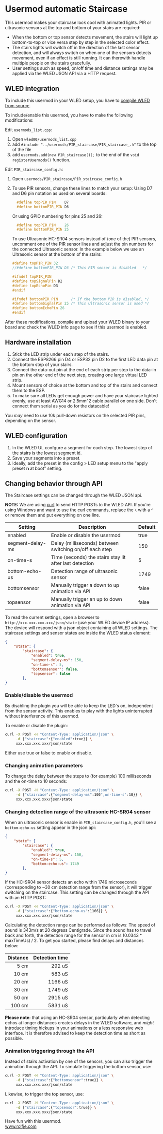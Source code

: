 # Usermod automatic Staircase
This usermod makes your staircase look cool with animated lights. PIR or ultrasonic sensors 
at the top and bottom of your stairs are required:

- When the bottom or top sensor detects movement, the stairs will light up bottom-to-top
  or vice versa step by step in the selected color effect.
- The stairs lights will switch off in the direction of the last sensor detection, and
  will always switch on when one of the sensors detects movement, even if an effect
  is still running. It can therewith handle multiple people on the stairs gracefully.
- User settings such as speed, on/off time and distance settings may be applied via 
  the WLED JSON API via a HTTP request.

## WLED integration
To include this usermod in your WLED setup, you have to [compile WLED from source](https://github.com/Aircoookie/WLED/wiki/Compiling-WLED).

To include/enable this usermod, you have to make the following modifications:

Edit `usermods_list.cpp`:
1. Open `wled00/usermods_list.cpp`
2. add `#include "../usermods/PIR_staircase/PIR_staircase_.h"` to the top of the file
3. add `usermods.add(new PIR_staircase());` to the end of the `void registerUsermods()` function.

Edit `PIR_staircase_config.h`:
1. Open `usermods/PIR_staircase/PIR_staircase_config.h` 
2. To use PIR sensors, change these lines to match your setup:
   Using D7 and D6 pin notation as used on several boards:
  
   ```cpp
     #define topPIR_PIN    D7
     #define bottomPIR_PIN D6
   ```
   
   Or using GPIO numbering for pins 25 and 26:
   ```cpp
     #define topPIR_PIN    26
     #define bottomPIR_PIN 25
   ```

   To use Ultrasonic HC-SR04 sensors instead of (one of the) PIR sensors,
   uncomment one of the PIR sensor lines and adjust the pin numbers for the connected Ultrasonic sensor. In the example below we use an Ultrasonic sensor at the bottom of the stairs:

   ```cpp
   #define topPIR_PIN 32
   //#define bottomPIR_PIN D6 /* This PIR sensor is disabled   */

   #ifndef topPIR_PIN
   #define topSignalPin D2
   #define topEchoPin D3
   #endif

   #ifndef bottomPIR_PIN      /* If the bottom PIR is disabled, */
   #define bottomSignalPin 25 /* This Ultrasonic sensor is used */
   #define bottomEchoPin 26
   #endif
   ```

After these modifications, compile and upload your WLED binary to your board and check the WLED info page to see if this usermod is enabled.

## Hardware installation
1. Stick the LED strip under each step of the stairs.
2. Connect the ESP8266 pin D4 or ESP32 pin D2 to the first LED data pin at the bottom step
   of your stairs.
3. Connect the data-out pin at the end of each strip per step to the data-in pin on the 
   other end of the next step, creating one large virtual LED strip.
4. Mount sensors of choice at the bottom and top of the stairs and connect them to the ESP.
5. To make sure all LEDs get enough power and have your staircase lighted evenly, use at least AWG14 or 2.5mm^2 cable parallel 
   on one side. Don't connect them serial as you do for the datacable!

You _may_ need to use 10k pull-down resistors on the selected PIR pins, depending on the sensor.

## WLED configuration
1. In the WLED UI, confgure a segment for each step. The lowest step of the stairs is the 
   lowest segment id. 
2. Save your segments into a preset. 
3. Ideally, add the preset in the config > LED setup menu to the "apply 
   preset **n** at boot" setting.

## Changing behavior through API
The Staircase settings can be changed through the WLED JSON api.

**NOTE:** We are using [curl](https://curl.se/) to send HTTP POSTs to the WLED API. If you're using Windows and want to use the curl commands, 
replace the `\` with a `^` or remove them and put everything on one line.


| Setting          | Description                                                   | Default |
|------------------|---------------------------------------------------------------|---------|
| enabled          | Enable or disable the usermod                                 | true    |
| segment-delay-ms | Delay (milliseconds) between switching on/off each step       | 150     |
| on-time-s        | Time (seconds) the stairs stay lit after last detection       | 5       |
| bottom-echo-us   | Detection range of ultrasonic sensor                          | 1749    |
| bottomsensor     | Manually trigger a down to up animation via API               | false   | 
| topsensor        | Manually trigger an up to down animation via API              | false   |


To read the current settings, open a browser to `http://xxx.xxx.xxx.xxx/json/state` (use your WLED 
device IP address). The device will respond with a json object containing all WLED settings. 
The staircase settings and sensor states are inside the WLED status element:

```json
{
    "state": {
        "staircase": {
            "enabled": true,
            "segment-delay-ms": 150,
            "on-time-s": 5,
            "bottomsensor": false,
            "topsensor": false
        },
}
```

### Enable/disable the usermod
By disabling the plugin you will be able to keep the LED's on, independent from the sensor
activity. This enables to play with the lights uninterrupted without interference of this usermod.

To enable or disable the plugin:

```bash
curl -X POST -H "Content-Type: application/json" \
     -d {"staircase":{"enabled":true}} \
     xxx.xxx.xxx.xxx/json/state
```
Either use true or false to enable or disable.

### Changing animation parameters
To change the delay between the steps to (for example) 100 milliseconds and the on-time to
10 seconds:

```bash
curl -X POST -H "Content-Type: application/json" \
     -d {"staircase":{"segment-delay-ms":100",on-time-s":10}} \
     xxx.xxx.xxx.xxx/json/state
```

### Changing detection range of the ultrasonic HC-SR04 sensor
When an ultrasonic sensor is enable in `PIR_staircase_config.h`, you'll see a 
`bottom-echo-us` setting appear in the json api:

```json
{
    "state": {
        "staircase": {
            "enabled": true,
            "segment-delay-ms": 150,
            "on-time-s": 5,
            "bottom-echo-us": 1749
        },
}
```

If the HC-SR04 sensor detects an echo within 1749 microseconds (corresponding to ~30 cm 
detection range from the sensor), it will trigger switching on the staircase. This setting 
can be changed through the API with an HTTP POST:

```bash
curl -X POST -H "Content-Type: application/json" \
     -d {"staircase":{"bottom-echo-us":1166}} \
     xxx.xxx.xxx.xxx/json/state
```
Calculating the detection range can be performed as follows: The speed of sound is 343m/s at 20 
degress Centigrade. Since the sound has to travel back and forth, the detection range for the
sensor in cm is (0.0343 * maxTimeUs) / 2. To get you started, please find delays and distances below:

| Distance | Detection time  |
|---------:|----------------:|
|     5 cm |          292 uS |
|    10 cm |          583 uS |
|    20 cm |         1166 uS |
|    30 cm |         1749 uS |
|    50 cm |         2915 uS |
|   100 cm |         5831 uS |

**Please note:** that using an HC-SR04 sensor, particularly when detecting echos at longer
distances creates delays in the WLED software, and _might_ introduce timing hickups in your animations or
a less responsive web interface. It is therefore advised to keep the detection time as short as possible.

### Animation triggering through the API
Instead of stairs activation by one of the sensors, you can also trigger the animation through
the API. To simulate triggering the bottom sensor, use:

```bash
curl -X POST -H "Content-Type: application/json" \
     -d {"staircase":{"bottomsensor":true}} \
     xxx.xxx.xxx.xxx/json/state
```

Likewise, to trigger the top sensor, use:

```bash
curl -X POST -H "Content-Type: application/json" \
     -d {"staircase":{"topsensor":true}} \
     xxx.xxx.xxx.xxx/json/state
```

Have fun with this usermod.<br/>
www.rolfje.com
